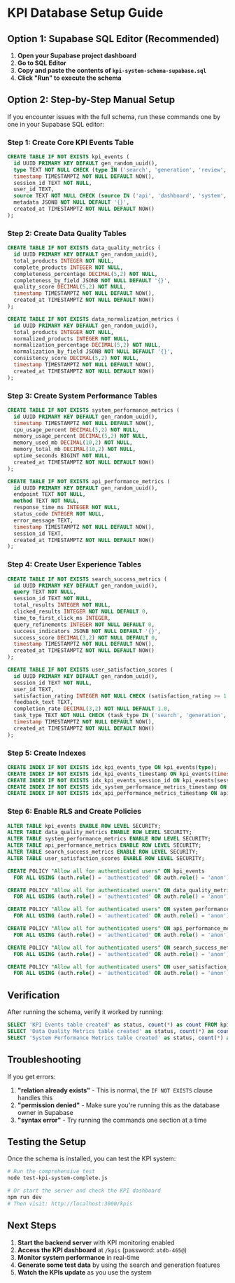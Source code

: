 # KPI Database Setup Guide

## Option 1: Supabase SQL Editor (Recommended)

1. **Open your Supabase project dashboard**
2. **Go to SQL Editor**
3. **Copy and paste the contents of `kpi-system-schema-supabase.sql`**
4. **Click "Run" to execute the schema**

## Option 2: Step-by-Step Manual Setup

If you encounter issues with the full schema, run these commands one by one in your Supabase SQL editor:

### Step 1: Create Core KPI Events Table
```sql
CREATE TABLE IF NOT EXISTS kpi_events (
  id UUID PRIMARY KEY DEFAULT gen_random_uuid(),
  type TEXT NOT NULL CHECK (type IN ('search', 'generation', 'review', 'data_quality', 'system_performance', 'user_interaction')),
  timestamp TIMESTAMPTZ NOT NULL DEFAULT NOW(),
  session_id TEXT NOT NULL,
  user_id TEXT,
  source TEXT NOT NULL CHECK (source IN ('api', 'dashboard', 'system', 'external')),
  metadata JSONB NOT NULL DEFAULT '{}',
  created_at TIMESTAMPTZ NOT NULL DEFAULT NOW()
);
```

### Step 2: Create Data Quality Tables
```sql
CREATE TABLE IF NOT EXISTS data_quality_metrics (
  id UUID PRIMARY KEY DEFAULT gen_random_uuid(),
  total_products INTEGER NOT NULL,
  complete_products INTEGER NOT NULL,
  completeness_percentage DECIMAL(5,2) NOT NULL,
  completeness_by_field JSONB NOT NULL DEFAULT '{}',
  quality_score DECIMAL(5,2) NOT NULL,
  timestamp TIMESTAMPTZ NOT NULL DEFAULT NOW(),
  created_at TIMESTAMPTZ NOT NULL DEFAULT NOW()
);

CREATE TABLE IF NOT EXISTS data_normalization_metrics (
  id UUID PRIMARY KEY DEFAULT gen_random_uuid(),
  total_products INTEGER NOT NULL,
  normalized_products INTEGER NOT NULL,
  normalization_percentage DECIMAL(5,2) NOT NULL,
  normalization_by_field JSONB NOT NULL DEFAULT '{}',
  consistency_score DECIMAL(5,2) NOT NULL,
  timestamp TIMESTAMPTZ NOT NULL DEFAULT NOW(),
  created_at TIMESTAMPTZ NOT NULL DEFAULT NOW()
);
```

### Step 3: Create System Performance Tables
```sql
CREATE TABLE IF NOT EXISTS system_performance_metrics (
  id UUID PRIMARY KEY DEFAULT gen_random_uuid(),
  timestamp TIMESTAMPTZ NOT NULL DEFAULT NOW(),
  cpu_usage_percent DECIMAL(5,2) NOT NULL,
  memory_usage_percent DECIMAL(5,2) NOT NULL,
  memory_used_mb DECIMAL(10,2) NOT NULL,
  memory_total_mb DECIMAL(10,2) NOT NULL,
  uptime_seconds BIGINT NOT NULL,
  created_at TIMESTAMPTZ NOT NULL DEFAULT NOW()
);

CREATE TABLE IF NOT EXISTS api_performance_metrics (
  id UUID PRIMARY KEY DEFAULT gen_random_uuid(),
  endpoint TEXT NOT NULL,
  method TEXT NOT NULL,
  response_time_ms INTEGER NOT NULL,
  status_code INTEGER NOT NULL,
  error_message TEXT,
  timestamp TIMESTAMPTZ NOT NULL DEFAULT NOW(),
  session_id TEXT,
  created_at TIMESTAMPTZ NOT NULL DEFAULT NOW()
);
```

### Step 4: Create User Experience Tables
```sql
CREATE TABLE IF NOT EXISTS search_success_metrics (
  id UUID PRIMARY KEY DEFAULT gen_random_uuid(),
  query TEXT NOT NULL,
  session_id TEXT NOT NULL,
  total_results INTEGER NOT NULL,
  clicked_results INTEGER NOT NULL DEFAULT 0,
  time_to_first_click_ms INTEGER,
  query_refinements INTEGER NOT NULL DEFAULT 0,
  success_indicators JSONB NOT NULL DEFAULT '{}',
  success_score DECIMAL(3,2) NOT NULL DEFAULT 0,
  timestamp TIMESTAMPTZ NOT NULL DEFAULT NOW(),
  created_at TIMESTAMPTZ NOT NULL DEFAULT NOW()
);

CREATE TABLE IF NOT EXISTS user_satisfaction_scores (
  id UUID PRIMARY KEY DEFAULT gen_random_uuid(),
  session_id TEXT NOT NULL,
  user_id TEXT,
  satisfaction_rating INTEGER NOT NULL CHECK (satisfaction_rating >= 1 AND satisfaction_rating <= 5),
  feedback_text TEXT,
  completion_rate DECIMAL(3,2) NOT NULL DEFAULT 1.0,
  task_type TEXT NOT NULL CHECK (task_type IN ('search', 'generation', 'review')),
  timestamp TIMESTAMPTZ NOT NULL DEFAULT NOW(),
  created_at TIMESTAMPTZ NOT NULL DEFAULT NOW()
);
```

### Step 5: Create Indexes
```sql
CREATE INDEX IF NOT EXISTS idx_kpi_events_type ON kpi_events(type);
CREATE INDEX IF NOT EXISTS idx_kpi_events_timestamp ON kpi_events(timestamp);
CREATE INDEX IF NOT EXISTS idx_kpi_events_session_id ON kpi_events(session_id);
CREATE INDEX IF NOT EXISTS idx_system_performance_metrics_timestamp ON system_performance_metrics(timestamp);
CREATE INDEX IF NOT EXISTS idx_api_performance_metrics_timestamp ON api_performance_metrics(timestamp);
```

### Step 6: Enable RLS and Create Policies
```sql
ALTER TABLE kpi_events ENABLE ROW LEVEL SECURITY;
ALTER TABLE data_quality_metrics ENABLE ROW LEVEL SECURITY;
ALTER TABLE system_performance_metrics ENABLE ROW LEVEL SECURITY;
ALTER TABLE api_performance_metrics ENABLE ROW LEVEL SECURITY;
ALTER TABLE search_success_metrics ENABLE ROW LEVEL SECURITY;
ALTER TABLE user_satisfaction_scores ENABLE ROW LEVEL SECURITY;

CREATE POLICY "Allow all for authenticated users" ON kpi_events
  FOR ALL USING (auth.role() = 'authenticated' OR auth.role() = 'anon');

CREATE POLICY "Allow all for authenticated users" ON data_quality_metrics
  FOR ALL USING (auth.role() = 'authenticated' OR auth.role() = 'anon');

CREATE POLICY "Allow all for authenticated users" ON system_performance_metrics
  FOR ALL USING (auth.role() = 'authenticated' OR auth.role() = 'anon');

CREATE POLICY "Allow all for authenticated users" ON api_performance_metrics
  FOR ALL USING (auth.role() = 'authenticated' OR auth.role() = 'anon');

CREATE POLICY "Allow all for authenticated users" ON search_success_metrics
  FOR ALL USING (auth.role() = 'authenticated' OR auth.role() = 'anon');

CREATE POLICY "Allow all for authenticated users" ON user_satisfaction_scores
  FOR ALL USING (auth.role() = 'authenticated' OR auth.role() = 'anon');
```

## Verification

After running the schema, verify it worked by running:

```sql
SELECT 'KPI Events table created' as status, count(*) as count FROM kpi_events;
SELECT 'Data Quality Metrics table created' as status, count(*) as count FROM data_quality_metrics;
SELECT 'System Performance Metrics table created' as status, count(*) as count FROM system_performance_metrics;
```

## Troubleshooting

If you get errors:

1. **"relation already exists"** - This is normal, the `IF NOT EXISTS` clause handles this
2. **"permission denied"** - Make sure you're running this as the database owner in Supabase
3. **"syntax error"** - Try running the commands one section at a time

## Testing the Setup

Once the schema is installed, you can test the KPI system:

```bash
# Run the comprehensive test
node test-kpi-system-complete.js

# Or start the server and check the KPI dashboard
npm run dev
# Then visit: http://localhost:3000/kpis
```

## Next Steps

1. **Start the backend server** with KPI monitoring enabled
2. **Access the KPI dashboard** at `/kpis` (password: `atdb-465@`)
3. **Monitor system performance** in real-time
4. **Generate some test data** by using the search and generation features
5. **Watch the KPIs update** as you use the system